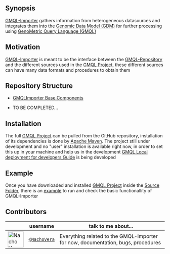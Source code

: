 ## Synopsis

[GMQL-Importer](https://github.com/DEIB-GECO/GMQL-Importer) gathers information from heterogeneous datasources and integrates them into the [Genomic Data Model (GDM)](http://www.sciencedirect.com/science/article/pii/S1046202316303012) for further processing using [GenoMetric Query Language (GMQL)](http://www.bioinformatics.deib.polimi.it/genomic_computing/)

## Motivation

[GMQL-Importer](https://github.com/DEIB-GECO/GMQL-Importer) is meant to be the interface between the [GMQL-Repository](https://github.com/DEIB-GECO/GMQL/tree/master/GMQL-Repository) and the different sources used in the [GMQL Project](https://github.com/DEIB-GECO/GMQL), these different sources can have many data formats and procedures to obtain them

## Repository Structure

  * [GMQLImporter Base Components](https://github.com/akaitoua/GMQL/tree/master/GMQL-Importer/src/main/scala/it/polimi/genomics/importer/GMQLImporter)

  * TO BE COMPLETED...

## Installation

The full [GMQL Project](https://github.com/DEIB-GECO/GMQL) can be pulled from the GitHub repository, installation of its dependencies is done by [Apache Maven](https://maven.apache.org/).
The project still under development and no "user" installation is available right now, in order to set this up in your machine and help us in the development [GMQL Local deployment for developers Guide](https://docs.google.com/document/d/14ZnvL7vMJHZY5sNy3lcP-HidlCdxcLPfIwCD2nBAxvc/edit?usp=sharing) is being developed

## Example

Once you have downloaded and installed [GMQL Project](https://github.com/akaitoua/GMQL) inside the [Source Folder](https://github.com/DEIB-GECO/GMQL-Importer/tree/master/src/main/scala/it/polimi/genomics/importer), there is an [example](https://github.com/DEIB-GECO/GMQL-Importer/tree/master/Example) to run and check the basic functionallity of GMQL-Importer


## Contributors
|           | username                                           | talk to me about...                               |
|-----------|----------------------------------------------------|---------------------------------------------------|
|<img src="https://avatars.githubusercontent.com/nachodox"      height="50px" title="Nacho Vera"/>        | [`@NachoVera`](https://github.com/nachodox)           | Everything related to the GMQL-Importer for now, documentation, bugs, procedures |
